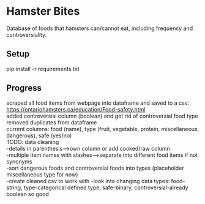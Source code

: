 # Hamster Bites
Database of foods that hamsters can/cannot eat, including frequency and controversiality.
## Setup
pip install -r requirements.txt
## Progress
scraped all food items from webpage into dataframe and saved to a csv: https://ontariohamsters.ca/education/Food-safety.html \
added controversial column (boolean) and got rid of controversial food type\
removed duplicates from dataframe\
current columns: food (name), type (fruit, vegetable, protein, miscellaneous, dangerous), safe (yes/no)\
    TODO: data cleaning\
        -details in parenthesis-->own column or add cooked/raw column\
        -multiple item names with slashes-->separate into different food items if not synonyms\
        -sort dangerous foods and controversial foods into types (placeholder miscellaneous type for now)\
        -create cleaned csv to work with
        -look into changing data types: food-string, type-categorical defined type, safe-binary, controversial-already boolean so good